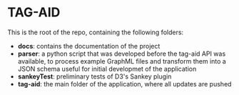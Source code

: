 # TAG-AID

This is the root of the repo, containing the following folders:

* __docs__: contains the documentation of the project
* __parser__: a python script that was developed before the tag-aid API was available, to process example GraphML files and transform them into a JSON schema useful for initial developmet of the application
* __sankeyTest__: preliminary tests of D3's Sankey plugin
* __tag-aid__: the main folder of the application, where all updates are pushed 
